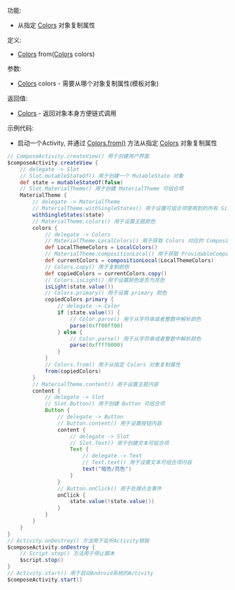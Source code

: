 功能:

+ 从指定 [Colors](/API/UI/Compose/Theme/Color/Colors/README.md) 对象复制属性

定义:

+ [Colors](/API/UI/Compose/Theme/Color/Colors/README.md) from([Colors](/API/UI/Compose/Theme/Color/Colors/README.md)
  colors)

参数:

+ [Colors](/API/UI/Compose/Theme/Color/Colors/README.md) colors - 需要从哪个对象复制属性(模板对象)

返回值:

+ [Colors](/API/UI/Compose/Theme/Color/Colors/README.md) - 返回对象本身方便链式调用

示例代码:

+ 启动一个Activity, 并通过 [Colors.from()](/API/UI/Compose/Theme/Color/Colors/README.md?id=from)
  方法从指定 [Colors](/API/UI/Compose/Theme/Color/Colors/README.md) 对象复制属性

```groovy
// ComposeActivity.createView() 用于创建用户界面
$composeActivity.createView {
    // delegate -> Slot
    // Slot.mutableStateOf() 用于创建一个 MutableState 对象
    def state = mutableStateOf(false)
    // Slot.MaterialTheme() 用于创建 MaterialTheme 可组合项
    MaterialTheme {
        // delegate -> MaterialTheme
        // MaterialTheme.withSingleStates() 用于设置可组合项使用到的所有 SingleState
        withSingleStates(state)
        // MaterialTheme.colors() 用于设置主题颜色
        colors {
            // delegate -> Colors
            // MaterialTheme.LocalColors() 用于获取 Colors 对应的 CompositionLocal 对象
            def LocalThemeColors = LocalColors()
            // MaterialTheme.compositionLocal() 用于获取 ProvidableCompositionLocal 的值
            def currentColors = compositionLocal(LocalThemeColors)
            // Colors.copy() 用于复制颜色
            def copiedColors = currentColors.copy()
            // Colors.isLight() 用于设置颜色是否为亮色
            isLight(state.value())
            // Colors.primary() 用于设置 primary 颜色
            copiedColors.primary {
                // delegate -> Color
                if (state.value()) {
                    // Color.parse() 用于从字符串或者整数中解析颜色
                    parse(0xff00ff00)
                } else {
                    // Color.parse() 用于从字符串或者整数中解析颜色
                    parse(0xffff0000)
                }
            }
            // Colors.from() 用于从指定 Colors 对象复制属性
            from(copiedColors)
        }
        // MaterialTheme.content() 用于设置主题内容
        content {
            // delegate -> Slot
            // Slot.Button() 用于创建 Button 可组合项
            Button {
                // delegate -> Button
                // Button.content() 用于设置按钮内容
                content {
                    // delegate -> Slot
                    // Slot.Text() 用于创建文本可组合项
                    Text {
                        // delegate -> Text
                        // Text.text() 用于设置文本可组合项内容
                        text("暗色/亮色")
                    }
                }
                // Button.onClick() 用于处理点击事件
                onClick {
                    state.value(!state.value())
                }
            }
        }
    }
}
// Activity.onDestroy() 方法用于监听Activity销毁
$composeActivity.onDestroy {
    // Script.stop() 方法用于停止脚本
    $script.stop()
}
// Activity.start() 用于启动Android系统的Activity
$composeActivity.start()
```